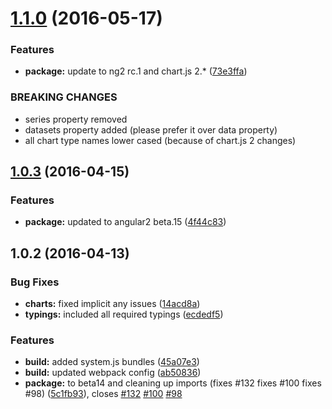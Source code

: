 <a name="1.1.0"></a>
# [1.1.0](https://github.com/valor-software/ng2-charts/compare/v1.0.3...v1.1.0) (2016-05-17)


### Features

* **package:** update to ng2 rc.1 and chart.js 2.* ([73e3ffa](https://github.com/valor-software/ng2-charts/commit/73e3ffa))


### BREAKING CHANGES

- series property removed
- datasets property added (please prefer it over data property)
- all chart type names lower cased (because of chart.js 2 changes)



<a name="1.0.3"></a>
## [1.0.3](https://github.com/valor-software/ng2-charts/compare/v1.0.2...v1.0.3) (2016-04-15)


### Features

* **package:** updated to angular2 beta.15 ([4f44c83](https://github.com/valor-software/ng2-charts/commit/4f44c83))



<a name="1.0.2"></a>
## 1.0.2 (2016-04-13)


### Bug Fixes

* **charts:** fixed implicit any issues ([14acd8a](https://github.com/valor-software/ng2-charts/commit/14acd8a))
* **typings:** included all required typings ([ecdedf5](https://github.com/valor-software/ng2-charts/commit/ecdedf5))

### Features

* **build:** added system.js bundles ([45a07e3](https://github.com/valor-software/ng2-charts/commit/45a07e3))
* **build:** updated webpack config ([ab50836](https://github.com/valor-software/ng2-charts/commit/ab50836))
* **package:** to beta14 and cleaning up imports (fixes #132 fixes #100 fixes #98) ([5c1fb93](https://github.com/valor-software/ng2-charts/commit/5c1fb93)), closes [#132](https://github.com/valor-software/ng2-charts/issues/132) [#100](https://github.com/valor-software/ng2-charts/issues/100) [#98](https://github.com/valor-software/ng2-charts/issues/98)



